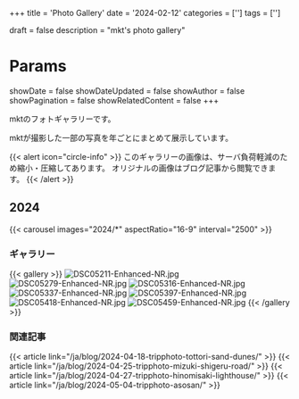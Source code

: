 +++
title = 'Photo Gallery'
date = '2024-02-12'
categories = ['']
tags = ['']

draft = false
description = "mkt's photo gallery"

# Params
showDate = false
showDateUpdated = false
showAuthor = false
showPagination = false
showRelatedContent = false
+++

mktのフォトギャラリーです。

mktが撮影した一部の写真を年ごとにまとめて展示しています。

{{< alert icon="circle-info" >}}
このギャラリーの画像は、サーバ負荷軽減のため縮小・圧縮してあります。
オリジナルの画像はブログ記事から閲覧できます。
{{< /alert >}}


## 2024

{{< carousel images="2024/*" aspectRatio="16-9" interval="2500" >}}


### ギャラリー

{{< gallery >}}
  <img src="/gallery/2024/DSC05211-Enhanced-NR.jpg" alt="DSC05211-Enhanced-NR.jpg" class="grid-w33" />
  <img src="/gallery/2024/DSC05279-Enhanced-NR.jpg" alt="DSC05279-Enhanced-NR.jpg" class="grid-w33" />
  <img src="/gallery/2024/DSC05316-Enhanced-NR.jpg" alt="DSC05316-Enhanced-NR.jpg" class="grid-w33" />
  <img src="/gallery/2024/DSC05337-Enhanced-NR.jpg" alt="DSC05337-Enhanced-NR.jpg" class="grid-w33" />
  <img src="/gallery/2024/DSC05397-Enhanced-NR.jpg" alt="DSC05397-Enhanced-NR.jpg" class="grid-w33" />
  <img src="/gallery/2024/DSC05418-Enhanced-NR.jpg" alt="DSC05418-Enhanced-NR.jpg" class="grid-w33" />
  <img src="/gallery/2024/DSC05459-Enhanced-NR.jpg" alt="DSC05459-Enhanced-NR.jpg" class="grid-w33" />
{{< /gallery >}}


### 関連記事

{{< article link="/ja/blog/2024-04-18-tripphoto-tottori-sand-dunes/" >}}
{{< article link="/ja/blog/2024-04-25-tripphoto-mizuki-shigeru-road/" >}}
{{< article link="/ja/blog/2024-04-27-tripphoto-hinomisaki-lighthouse/" >}}
{{< article link="/ja/blog/2024-05-04-tripphoto-asosan/" >}}


